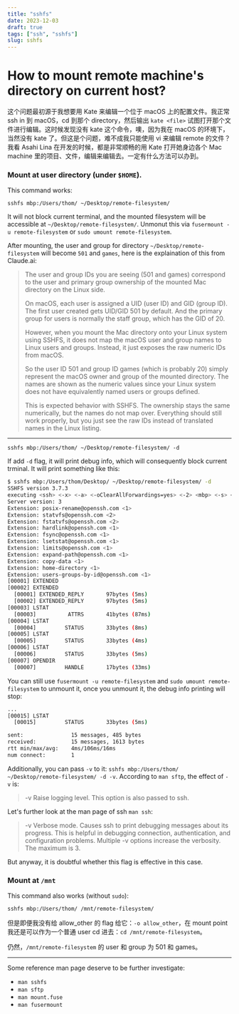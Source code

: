 ```yaml
---
title: "sshfs"
date: 2023-12-03
draft: true
tags: ["ssh", "sshfs"]
slug: sshfs
---
```


# How to mount remote machine's directory on current host?

这个问题最初源于我想要用 Kate 来编辑一个位于 macOS 上的配置文件。我正常 ssh in 到 macOS，cd 到那个 directory，然后输出 `kate <file>` 试图打开那个文件进行编辑。这时候发现没有 kate 这个命令，噢，因为我在 macOS 的环境下，当然没有 kate 了。但这是个问题，难不成我只能使用 vi 来编辑 remote 的文件？我看 Asahi Lina 在开发的时候，都是非常顺畅的用 Kate 打开她身边各个 Mac machine 里的项目、文件，编辑来编辑去。一定有什么方法可以办到。

### Mount at user directory (under `$HOME`).

This command works:

`sshfs mbp:/Users/thom/ ~/Desktop/remote-filesystem/`

It will not block current terminal, and the mounted filesystem will be accessible at `~/Desktop/remote-filesystem/`. Unmonut this via `fusermount -u remote-filesystem` or `sudo umount remote-filesystem`.

After mounting, the user and group for directory `~/Desktop/remote-filesystem` will become `501` and `games`, here is the explaination of this from Claude.ai:

> The user and group IDs you are seeing (501 and games) correspond to the user and primary group ownership of the mounted Mac directory on the Linux side.
>
> On macOS, each user is assigned a UID (user ID) and GID (group ID). The first user created gets UID/GID 501 by default. And the primary group for users is normally the staff group, which has the GID of 20.
>
> However, when you mount the Mac directory onto your Linux system using SSHFS, it does not map the macOS user and group names to Linux users and groups. Instead, it just exposes the raw numeric IDs from macOS.
>
> So the user ID 501 and group ID games (which is probably 20) simply represent the macOS owner and group of the mounted directory. The names are shown as the numeric values since your Linux system does not have equivalently named users or groups defined.
>
> This is expected behavior with SSHFS. The ownership stays the same numerically, but the names do not map over. Everything should still work properly, but you just see the raw IDs instead of translated names in the Linux listing.

---

`sshfs mbp:/Users/thom/ ~/Desktop/remote-filesystem/ -d`

If add `-d` flag, it will print debug info, which will consequently block current trminal. It will print something like this:

```sh
$ sshfs mbp:/Users/thom/Desktop/ ~/Desktop/remote-filesystem/ -d
SSHFS version 3.7.3
executing <ssh> <-x> <-a> <-oClearAllForwardings=yes> <-2> <mbp> <-s> <sftp>
Server version: 3
Extension: posix-rename@openssh.com <1>
Extension: statvfs@openssh.com <2>
Extension: fstatvfs@openssh.com <2>
Extension: hardlink@openssh.com <1>
Extension: fsync@openssh.com <1>
Extension: lsetstat@openssh.com <1>
Extension: limits@openssh.com <1>
Extension: expand-path@openssh.com <1>
Extension: copy-data <1>
Extension: home-directory <1>
Extension: users-groups-by-id@openssh.com <1>
[00001] EXTENDED
[00002] EXTENDED
  [00001] EXTENDED_REPLY       97bytes (5ms)
  [00002] EXTENDED_REPLY       97bytes (5ms)
[00003] LSTAT
  [00003]          ATTRS       41bytes (87ms)
[00004] LSTAT
  [00004]         STATUS       33bytes (8ms)
[00005] LSTAT
  [00005]         STATUS       33bytes (4ms)
[00006] LSTAT
  [00006]         STATUS       33bytes (5ms)
[00007] OPENDIR
  [00007]         HANDLE       17bytes (33ms)
```

You can still use `fusermount -u remote-filesystem` and `sudo umount remote-filesystem` to unmount it, once you unmount it, the debug info printing will stop:

```sh
...
[00015] LSTAT
  [00015]         STATUS       33bytes (5ms)

sent:               15 messages, 485 bytes
received:           15 messages, 1613 bytes
rtt min/max/avg:    4ms/106ms/16ms
num connect:        1
```

Additionally, you can pass `-v` to it: `sshfs mbp:/Users/thom/ ~/Desktop/remote-filesystem/ -d -v`. According to `man sftp`, the effect of `-v` is:

> -v      Raise logging level.  This option is also passed to ssh.

Let's further look at the man page of ssh `man ssh`:

> -v      Verbose mode.  Causes ssh to print debugging messages about its progress.  This is helpful in debugging connection, authentication, and configuration problems.  Multiple -v options increase the verbosity.  The maximum is 3.

But anyway, it is doubtful whether this flag is effective in this case.

### Mount at `/mnt`

This command also works (without `sudo`):

`sshfs mbp:/Users/thom/ /mnt/remote-filesystem/`

但是即便我没有给 allow_other 的 flag 给它：`-o allow_other`，在 mount point 我还是可以作为一个普通 user cd 进去：`cd /mnt/remote-filesystem`。

仍然，`/mnt/remote-filesystem` 的 user 和 group 为 501 和 games。

---

Some reference man page deserve to be further investigate:

- `man sshfs`
- `man sftp`
- `man mount.fuse`
- `man fusermount`
